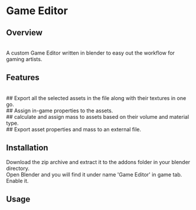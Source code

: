 # Game Editor #

## Overview ##
<br> A custom Game Editor written in blender to easy out the workflow for gaming artists.

## Features ##
<br>## Export all the selected assets in the file along with their textures in one go.
<br>## Assign in-game properties to the assets.
<br>## calculate and assign mass to assets based on their volume and material type.
<br>## Export asset properties and mass to an external file.

## Installation ##

Download the zip archive and extract it to the addons folder in your blender directory.<br>
Open Blender and you will find it under name 'Game Editor' in game tab.
Enable it.

## Usage ##

